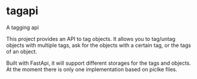 # tagapi
A tagging api

This project provides an API to tag objects. It allows you to tag/untag objects with multiple tags, ask for the objects with a certain tag, or the tags of an object.

Built with FastApi, it will support different storages for the tags and objects. At the moment there is only one implementation based on piclke files.
